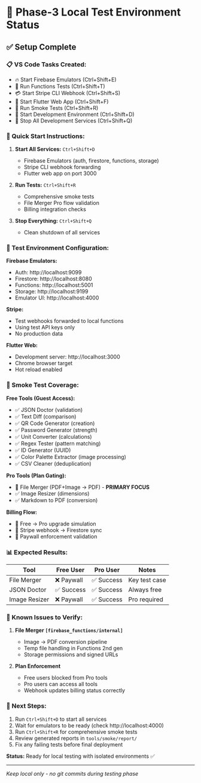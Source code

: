 # 🧪 Phase-3 Local Test Environment Status

## ✅ **Setup Complete**

### **📋 VS Code Tasks Created:**

- 🔥 Start Firebase Emulators (Ctrl+Shift+E)
- 🧾 Run Functions Tests (Ctrl+Shift+T)
- 💳 Start Stripe CLI Webhook (Ctrl+Shift+S)
- 🚀 Start Flutter Web App (Ctrl+Shift+F)
- 🧪 Run Smoke Tests (Ctrl+Shift+R)
- 🚀 Start Development Environment (Ctrl+Shift+D)
- 🛑 Stop All Development Services (Ctrl+Shift+Q)

### **🎯 Quick Start Instructions:**

1. **Start All Services:** `Ctrl+Shift+D`

   - Firebase Emulators (auth, firestore, functions, storage)
   - Stripe CLI webhook forwarding
   - Flutter web app on port 3000

2. **Run Tests:** `Ctrl+Shift+R`

   - Comprehensive smoke tests
   - File Merger Pro flow validation
   - Billing integration checks

3. **Stop Everything:** `Ctrl+Shift+Q`
   - Clean shutdown of all services

### **🔧 Test Environment Configuration:**

**Firebase Emulators:**

- Auth: http://localhost:9099
- Firestore: http://localhost:8080
- Functions: http://localhost:5001
- Storage: http://localhost:9199
- Emulator UI: http://localhost:4000

**Stripe:**

- Test webhooks forwarded to local functions
- Using test API keys only
- No production data

**Flutter Web:**

- Development server: http://localhost:3000
- Chrome browser target
- Hot reload enabled

### **🎯 Smoke Test Coverage:**

**Free Tools (Guest Access):**

- ✅ JSON Doctor (validation)
- ✅ Text Diff (comparison)
- ✅ QR Code Generator (creation)
- ✅ Password Generator (strength)
- ✅ Unit Converter (calculations)
- ✅ Regex Tester (pattern matching)
- ✅ ID Generator (UUID)
- ✅ Color Palette Extractor (image processing)
- ✅ CSV Cleaner (deduplication)

**Pro Tools (Plan Gating):**

- 🎯 File Merger (PDF+Image → PDF) - **PRIMARY FOCUS**
- ✅ Image Resizer (dimensions)
- ✅ Markdown to PDF (conversion)

**Billing Flow:**

- 🔄 Free → Pro upgrade simulation
- 🔄 Stripe webhook → Firestore sync
- 🔄 Paywall enforcement validation

### **📊 Expected Results:**

| Tool          | Free User  | Pro User   | Notes         |
| ------------- | ---------- | ---------- | ------------- |
| File Merger   | ❌ Paywall | ✅ Success | Key test case |
| JSON Doctor   | ✅ Success | ✅ Success | Always free   |
| Image Resizer | ❌ Paywall | ✅ Success | Pro required  |

### **🚨 Known Issues to Verify:**

1. **File Merger `[firebase_functions/internal]`**

   - Image → PDF conversion pipeline
   - Temp file handling in Functions 2nd gen
   - Storage permissions and signed URLs

2. **Plan Enforcement**
   - Free users blocked from Pro tools
   - Pro users can access all tools
   - Webhook updates billing status correctly

### **🔄 Next Steps:**

1. Run `Ctrl+Shift+D` to start all services
2. Wait for emulators to be ready (check http://localhost:4000)
3. Run `Ctrl+Shift+R` for comprehensive smoke tests
4. Review generated reports in `tools/smoke/report/`
5. Fix any failing tests before final deployment

**Status:** Ready for local testing with isolated environments ✅

---

_Keep local only - no git commits during testing phase_
